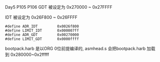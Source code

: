 Day5 P105 P106 
GDT 被设定为 0x270000 ~ 0x27FFFF

IDT 被设定为 0x26F800 ~ 0x26FFFF
```
#define ADR_IDT			0x0026f800
#define LIMIT_IDT		0x000007ff
#define ADR_GDT			0x00270000
#define LIMIT_GDT		0x0000ffff
```

bootpack.harb 是以ORG 0位前提编译的, asmhead.s 会把bootpack.harb 加载到 0x280000~0x2fffff



